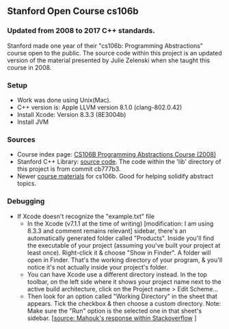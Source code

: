 ## Stanford Open Course cs106b
### Updated from 2008 to 2017 C++ standards.

Stanford made one year of their "cs106b: Programming Abstractions" course open to the public. The source code within this project is an updated version of the material presented by Julie Zelenski when she taught this course in 2008.

### Setup
- Work was done using Unix(Mac).
- C++ version is: Apple LLVM version 8.1.0 (clang-802.0.42)
- Install Xcode: Version 8.3.3 (8E3004b)
- Install JVM

### Sources
- Course index page: [CS106B Programming Abstractions Course (2008)](https://see.stanford.edu/Course/CS106B)
- Stanford C++ Library: [source code](https://github.com/stepp/stanford-cpp-library). The code within the 'lib' directory of this project is from commit cb777b3.
- Newer [course materials](http://web.stanford.edu/class/cs106b/) for cs106b. Good for helping solidify abstract topics.

### Debugging
- If Xcode doesn't recognize the "example.txt" file
  - In the Xcode (v7.1.1 at the time of writing) [modification: I am using 8.3.3 and comment remains relevant] sidebar, there's an automatically generated folder called "Products". Inside you'll find the executable of your project (assuming you've built your project at least once). Right-click it & choose "Show in Finder". A folder will open in Finder. That's the working directory of your program, & you'll notice it's not actually inside your project's folder.
  - You can have Xcode use a different directory instead. In the top toolbar, on the left side where it shows your project name next to the active build architecture, click on the Project name > Edit Scheme…
  - Then look for an option called "Working Directory" in the sheet that appears. Tick the checkbox & then choose a custom directory. Note: Make sure the "Run" option is the selected one in that sheet's sidebar. [[source: Mahouk's response within Stackoverflow](https://stackoverflow.com/questions/7279100/c-ifstream-on-xcode-where-is-the-default-directory) ]
